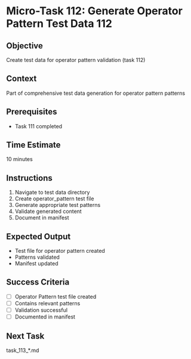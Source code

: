 # Micro-Task 112: Generate Operator Pattern Test Data 112

## Objective
Create test data for operator pattern validation (task 112)

## Context
Part of comprehensive test data generation for operator pattern patterns

## Prerequisites
- Task 111 completed

## Time Estimate
10 minutes

## Instructions
1. Navigate to test data directory
2. Create operator_pattern test file
3. Generate appropriate test patterns
4. Validate generated content
5. Document in manifest

## Expected Output
- Test file for operator pattern created
- Patterns validated
- Manifest updated

## Success Criteria
- [ ] Operator Pattern test file created
- [ ] Contains relevant patterns
- [ ] Validation successful
- [ ] Documented in manifest

## Next Task
task_113_*.md